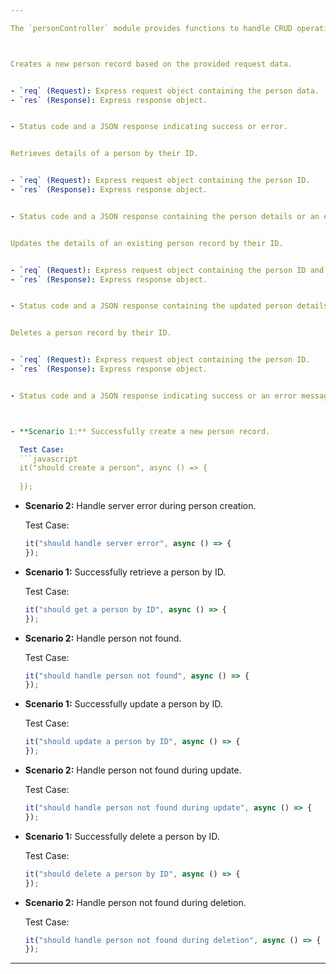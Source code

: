 ```yaml
---

The `personController` module provides functions to handle CRUD operations for the "person" resource in the REST API. It includes functions for creating, retrieving, updating, and deleting person records.



Creates a new person record based on the provided request data.


- `req` (Request): Express request object containing the person data.
- `res` (Response): Express response object.


- Status code and a JSON response indicating success or error.


Retrieves details of a person by their ID.


- `req` (Request): Express request object containing the person ID.
- `res` (Response): Express response object.


- Status code and a JSON response containing the person details or an error message if the person is not found.


Updates the details of an existing person record by their ID.


- `req` (Request): Express request object containing the person ID and updated data.
- `res` (Response): Express response object.


- Status code and a JSON response containing the updated person details or an error message if the person is not found.


Deletes a person record by their ID.


- `req` (Request): Express request object containing the person ID.
- `res` (Response): Express response object.


- Status code and a JSON response indicating success or an error message if the person is not found.



- **Scenario 1:** Successfully create a new person record.

  Test Case:
  ```javascript
  it("should create a person", async () => {
    
  });
  ```

- **Scenario 2:** Handle server error during person creation.

  Test Case:
  ```javascript
  it("should handle server error", async () => {
  });
  ```


- **Scenario 1:** Successfully retrieve a person by ID.

  Test Case:
  ```javascript
  it("should get a person by ID", async () => {
  });
  ```

- **Scenario 2:** Handle person not found.

  Test Case:
  ```javascript
  it("should handle person not found", async () => {
  });
  ```


- **Scenario 1:** Successfully update a person by ID.

  Test Case:
  ```javascript
  it("should update a person by ID", async () => {
  });
  ```

- **Scenario 2:** Handle person not found during update.

  Test Case:
  ```javascript
  it("should handle person not found during update", async () => {
  });
  ```


- **Scenario 1:** Successfully delete a person by ID.

  Test Case:
  ```javascript
  it("should delete a person by ID", async () => {
  });
  ```

- **Scenario 2:** Handle person not found during deletion.

  Test Case:
  ```javascript
  it("should handle person not found during deletion", async () => {
  });
  ```

---
```


